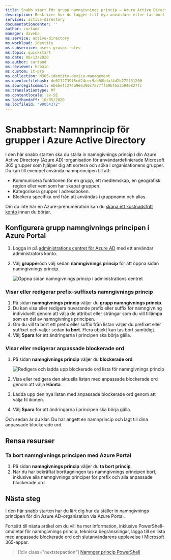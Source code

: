 ```yaml
---
title: Snabb start för grupp namngivnings princip – Azure Active Directory | Microsoft Docs
description: Beskriver hur du lägger till nya användare eller tar bort befintliga användare i Azure Active Directory
services: active-directory
documentationcenter: ''
author: curtand
manager: daveba
ms.service: active-directory
ms.workload: identity
ms.subservice: users-groups-roles
ms.topic: quickstart
ms.date: 08/13/2020
ms.author: curtand
ms.reviewer: krbain
ms.custom: it-pro
ms.collection: M365-identity-device-management
ms.openlocfilehash: de0212739f5cd24cec9ab58bdaf4d2b272f31200
ms.sourcegitcommit: eb6bef1274b9e6390c7a77ff69bf6a3b94e827fc
ms.translationtype: MT
ms.contentlocale: sv-SE
ms.lasthandoff: 10/05/2020
ms.locfileid: "90054372"
---
```

# <a name="quickstart-naming-policy-for-groups-in-azure-active-directory"></a>Snabbstart: Namnprincip för grupper i Azure Active Directory

I den här snabb starten ska du ställa in namngivnings princip i din Azure Active Directory (Azure AD)-organisation för användardefinierade Microsoft 365 grupper som hjälper dig att sortera och söka i organisationens grupper. Du kan till exempel använda namnprincipen till att:

* Kommunicera funktionen för en grupp, ett medlemskap, en geografisk region eller vem som har skapat gruppen.
* Kategorisera grupper i adressboken.
* Blockera specifika ord från att användas i gruppnamn och alias.

Om du inte har en Azure-prenumeration kan du [skapa ett kostnadsfritt konto ](https://azure.microsoft.com/free/) innan du börjar.

## <a name="configure-the-group-naming-policy-in-the-azure-portal"></a>Konfigurera grupp namngivnings principen i Azure Portal

1. Logga in på [administrations centret för Azure AD](https://aad.portal.azure.com) med ett användar administratörs konto.
1. Välj **grupper**och välj sedan **namngivnings princip** för att öppna sidan namngivnings princip.

    ![Öppna sidan namngivnings princip i administrations centret](./media/groups-naming-policy/policy.png)

### <a name="view-or-edit-the-prefix-suffix-naming-policy"></a>Visar eller redigerar prefix-suffixets namngivnings princip

1. På sidan **namngivnings princip** väljer du **grupp namngivnings princip**.
1. Du kan visa eller redigera nuvarande prefix eller suffix för namngivning individuellt genom att välja de attribut eller strängar som du vill tillämpa som en del av namngivnings principen.
1. Om du vill ta bort ett prefix eller suffix från listan väljer du prefixet eller suffixet och väljer sedan **ta bort**. Flera objekt kan tas bort samtidigt.
1. Välj **Spara** för att ändringarna i principen ska börja gälla.

### <a name="view-or-edit-the-custom-blocked-words"></a>Visar eller redigerar anpassade blockerade ord

1. På sidan **namngivnings princip** väljer du **blockerade ord**.

    ![Redigera och ladda upp blockerade ord lista för namngivnings princip](./media/groups-naming-policy/blockedwords.png)

1. Visa eller redigera den aktuella listan med anpassade blockerade ord genom att välja **Hämta**.
1. Ladda upp den nya listan med anpassade blockerade ord genom att välja fil ikonen.
1. Välj **Spara** för att ändringarna i principen ska börja gälla.

Och sedan är du klar. Du har angett en namnprincip och lagt till dina anpassade blockerade ord.

## <a name="clean-up-resources"></a>Rensa resurser

### <a name="remove-the-naming-policy-using-azure-portal"></a>Ta bort namngivnings principen med Azure Portal

1. På sidan **namngivnings princip** väljer du **ta bort princip**.
1. När du har bekräftat borttagningen tas namngivnings principen bort, inklusive alla namngivnings principer för prefix och alla anpassade blockerade ord.

## <a name="next-steps"></a>Nästa steg

I den här snabb starten har du lärt dig hur du ställer in namngivnings principen för din Azure AD-organisation via Azure Portal.

Fortsätt till nästa artikel om du vill ha mer information, inklusive PowerShell-cmdletar för namngivnings princip, tekniska begränsningar, lägga till en lista med anpassade blockerade ord och slutanvändarens upplevelse i Microsoft 365-appar.
> [!div class="nextstepaction"]
> [Namnger princip PowerShell](groups-naming-policy.md)